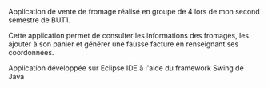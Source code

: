 Application de vente de fromage réalisé en groupe de 4 lors de mon second semestre de BUT1.

Cette application permet de consulter les informations des fromages, les ajouter à son panier et générer une fausse facture en renseignant ses coordonnées.

Application développée sur Eclipse IDE à l'aide du framework Swing de Java

